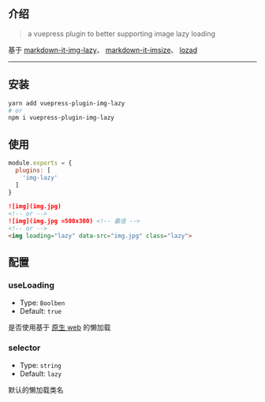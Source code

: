## 介绍

> a vuepress plugin to better supporting image lazy loading

基于 [markdown-it-img-lazy](https://github.com/tolking/markdown-it-img-lazy)、 [markdown-it-imsize](https://github.com/tatsy/markdown-it-imsize)、 [lozad](https://github.com/ApoorvSaxena/lozad.js)

---

## 安装

``` sh
yarn add vuepress-plugin-img-lazy
# or
npm i vuepress-plugin-img-lazy
```

## 使用

``` js
module.exports = {
  plugins: [
    'img-lazy'
  ]
}
```

``` md
![img](img.jpg)
<!-- or -->
![img](img.jpg =500x300) <!-- 最佳 -->
<!-- or -->
<img loading="lazy" data-src="img.jpg" class="lazy">
```

## 配置

### useLoading
- Type: `Boolben`
- Default: `true`

是否使用基于 [原生 web](https://caniuse.com/#feat=loading-lazy-attr) 的懒加载

### selector
- Type: `string`
- Default: `lazy`

默认的懒加载类名
